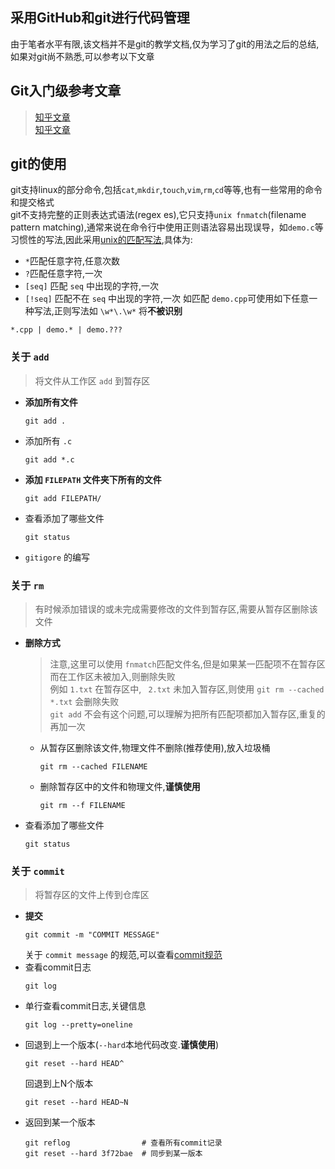 采用GitHub和git进行代码管理
---
由于笔者水平有限,该文档并不是git的教学文档,仅为学习了git的用法之后的总结,如果对git尚不熟悉,可以参考以下文章
## Git入门级参考文章
>[知乎文章](https://www.zhihu.com/question/28976652/answer/1969388194)<br>
>[知乎文章](https://zhuanlan.zhihu.com/p/135183491)

## git的使用
git支持linux的部分命令,包括`cat`,`mkdir`,`touch`,`vim`,`rm`,`cd`等等,也有一些常用的命令和提交格式<br>
git不支持完整的正则表达式语法(regex es),它只支持`unix fnmatch`(filename pattern matching),通常来说在命令行中使用正则语法容易出现误导，如`demo.c`等习惯性的写法,因此采用[unix的匹配写法](https://docs.python.org/3/library/fnmatch.html),具体为:
- `*`匹配任意字符,任意次数
- `?`匹配任意字符,一次
- `[seq]` 匹配 `seq` 中出现的字符,一次
- `[!seq]` 匹配不在 `seq` 中出现的字符,一次
如匹配 `demo.cpp`可使用如下任意一种写法,正则写法如 `\w*\.\w*` 将**不被识别**
```shell
*.cpp | demo.* | demo.???
```
### 关于 `add`
> 将文件从工作区 `add` 到暂存区
- **添加所有文件**
  ```shell
  git add .
  ```
- 添加所有 `.c`
  ```shell
  git add *.c
  ```
- **添加 `FILEPATH` 文件夹下所有的文件**
  ```shell
  git add FILEPATH/
  ```
- 查看添加了哪些文件
  ```shell
  git status
  ```
- `gitigore` 的编写
  
### 关于 `rm`
> 有时候添加错误的或未完成需要修改的文件到暂存区,需要从暂存区删除该文件
- **删除方式**
  > 注意,这里可以使用 `fnmatch`匹配文件名,但是如果某一匹配项不在暂存区而在工作区未被加入,则删除失败<br>
  > 例如 `1.txt` 在暂存区中, ` 2.txt` 未加入暂存区,则使用 `git rm --cached *.txt` 会删除失败<br>
  > `git add` 不会有这个问题,可以理解为把所有匹配项都加入暂存区,重复的再加一次
  - 从暂存区删除该文件,物理文件不删除(推荐使用),放入垃圾桶
    ```shell
    git rm --cached FILENAME
    ```
  - 删除暂存区中的文件和物理文件,**谨慎使用**
    ```shell
    git rm --f FILENAME
    ```
- 查看添加了哪些文件
  ```shell
  git status
  ```
### 关于 `commit`
> 将暂存区的文件上传到仓库区
- **提交**
  ```shell
  git commit -m "COMMIT MESSAGE"
  ```
  关于 `commit message` 的规范,可以查看[commit规范](commit规范.md)
- 查看commit日志
  ```shell
  git log
  ```
- 单行查看commit日志,关键信息
  ```shell
  git log --pretty=oneline
  ```
- 回退到上一个版本(`--hard`本地代码改变.**谨慎使用**)
  ```shell
  git reset --hard HEAD^
  ```
  回退到上N个版本
  ```shell
  git reset --hard HEAD~N
  ```  
- 返回到某一个版本
  ```shell
  git reflog                # 查看所有commit记录
  git reset --hard 3f72bae  # 同步到某一版本
  ```




